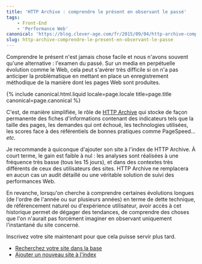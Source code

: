 ```yaml
---
title: 'HTTP Archive : comprendre le présent en observant le passé'
tags:
    - Front-End
    - 'Performance Web'
canonical: 'https://blog.clever-age.com/fr/2015/09/04/http-archive-comprendre-le-present-en-observant-le-passe/'
slug: http-archive-comprendre-le-present-en-observant-le-passe
---
```


Comprendre le présent n'est jamais chose facile et nous n'avons souvent qu'une
alternative : l'examen du passé. Sur un media en perpétuelle évolution comme le
Web, cela peut s'avérer très difficile si on n'a pas anticiper la problématique
en mettant en place un enregistrement méthodique de la manière dont les pages
Web sont produites.

<!-- more -->

{% include canonical.html.liquid
    locale=page.locale
    title=page.title
    canonical=page.canonical
%}

C'est, de manière simplifiée, le rôle de
<a title="HTTP Archive" href="https://httparchive.org/">HTTP Archive</a> qui
stocke de façon permanente des fiches d'informations contenant des indicateurs
tels que la taille des pages, les demandes qui ont échoué, les technologies
utilisées, les scores face à des référentiels de bonnes pratiques comme
PageSpeed… <em>etc</em>.

Je recommande à quiconque d'ajouter son site à l'index de HTTP Archive. À court
terme, le gain est faible à nul&nbsp;: les analyses sont réalisées à une
fréquence très basse (tous les 15 jours), et dans des contextes très différents
de ceux des utilisateurs des sites. HTTP Archive ne remplacera en aucun cas un
audit détaillé ou une véritable solution de suivi des performances Web.

En revanche, lorsqu'on cherche à comprendre certaines évolutions longues (de
l'ordre de l'année ou sur plusieurs années) en terme de dette technique, de
référencement naturel ou d'expérience utilisateur, avoir accès à cet historique
permet de dégager des tendances, de comprendre des choses que l'on n'aurait pas
forcément imaginer en observant uniquement l'instantané du site concerné.

Inscrivez votre site maintenant pour que cela puisse servir plus tard.

<ul>
	<li><a href="https://httparchive.org/websites.php">Recherchez votre site dans la base</a></li>
	<li><a href="https://httparchive.org/addsite.php">Ajouter un nouveau site à l'index</a></li>
</ul>
